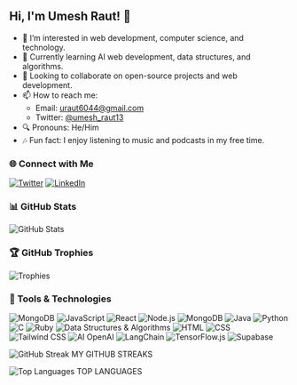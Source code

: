 ## Hi, I'm Umesh Raut! 👋

- 🔭 I’m interested in web development, computer science, and technology.
- 🌱 Currently learning AI web development, data structures, and algorithms.
- 🤝 Looking to collaborate on open-source projects and web development.
- 📫 How to reach me: 
  - Email: uraut6044@gmail.com
  - Twitter: [@umesh_raut13](https://twitter.com/umesh_raut13)
- 🔍 Pronouns: He/Him
- 🎶 Fun fact: I enjoy listening to music and podcasts in my free time.

### 🌐 Connect with Me
[![Twitter](https://img.shields.io/badge/Twitter-1DA1F2?style=for-the-badge&logo=twitter&logoColor=white)](https://twitter.com/umesh_raut13)
[![LinkedIn](https://img.shields.io/badge/LinkedIn-0077B5?style=for-the-badge&logo=linkedin&logoColor=white)](https://linkedin.com)

### 📊 GitHub Stats
![GitHub Stats](https://github-readme-stats.vercel.app/api?username=umeshraut2002&show_icons=true&theme=radical)

### 🏆 GitHub Trophies
![Trophies](https://github-profile-trophy.vercel.app/?username=umeshraut2002&theme=radical)

### 🔧 Tools & Technologies
![MongoDB](https://img.shields.io/badge/MongoDB-4EA94B?style=for-the-badge&logo=mongodb&logoColor=white)
![JavaScript](https://img.shields.io/badge/JavaScript-323330?style=for-the-badge&logo=javascript&logoColor=F7DF1E)
![React](https://img.shields.io/badge/React-20232A?style=for-the-badge&logo=react&logoColor=61DAFB)
![Node.js](https://img.shields.io/badge/Node.js-43853D?style=for-the-badge&logo=node-dot-js&logoColor=white)
![MongoDB](https://img.shields.io/badge/MongoDB-4EA94B?style=for-the-badge&logo=mongodb&logoColor=white)
![Java](https://img.shields.io/badge/Java-ED8B00?style=for-the-badge&logo=java&logoColor=white)
![Python](https://img.shields.io/badge/Python-3776AB?style=for-the-badge&logo=python&logoColor=white)
![C](https://img.shields.io/badge/C-00599C?style=for-the-badge&logo=c&logoColor=white)
![Ruby](https://img.shields.io/badge/Ruby-CC342D?style=for-the-badge&logo=ruby&logoColor=white)
![Data Structures & Algorithms](https://img.shields.io/badge/DSA-0078D4?style=for-the-badge&logo=azure-devops&logoColor=white)
![HTML](https://img.shields.io/badge/HTML-E34F26?style=for-the-badge&logo=html5&logoColor=white)
![CSS](https://img.shields.io/badge/CSS-1572B6?style=for-the-badge&logo=css3&logoColor=white)
![Tailwind CSS](https://img.shields.io/badge/Tailwind_CSS-38B2AC?style=for-the-badge&logo=tailwind-css&logoColor=white)
![AI OpenAI](https://img.shields.io/badge/OpenAI-412991?style=for-the-badge&logo=openai&logoColor=white)
![LangChain](https://img.shields.io/badge/LangChain-0A192F?style=for-the-badge&logoColor=white)
![TensorFlow.js](https://img.shields.io/badge/TensorFlow.js-FF6F00?style=for-the-badge&logo=tensorflow&logoColor=white)
![Supabase](https://img.shields.io/badge/Supabase-3ECF8E?style=for-the-badge&logo=supabase&logoColor=white)

![GitHub Streak](https://github-readme-streak-stats.herokuapp.com/?user=umeshraut2002&theme=dark&hide_border=true)
MY GITHUB STREAKS

![Top Languages](https://github-readme-stats.vercel.app/api/top-langs/?username=umeshraut2002&layout=compact&theme=dark&hide_border=true)
TOP LANGUAGES 



<!---
umeshraut2002/umeshraut2002 is a ✨ special ✨ repository because its `README.md` (this file) appears on your GitHub profile.
You can click the Preview link to take a look at your changes.
--->
